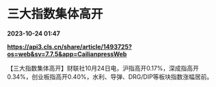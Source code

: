 # 三大指数集体高开

**2023-10-24 01:47**

**https://api3.cls.cn/share/article/1493725?os=web&sv=7.7.5&app=CailianpressWeb**

【三大指数集体高开】财联社10月24日电，沪指高开0.17%，深成指高开0.34%，创业板指高开0.40%，水利、导弹、DRG/DIP等板块指数涨幅居前。